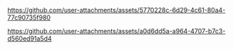 


https://github.com/user-attachments/assets/5770228c-6d29-4c61-80a4-77c90735f980



https://github.com/user-attachments/assets/a0d6dd5a-a964-4707-b7c3-d560ed91a5d4

